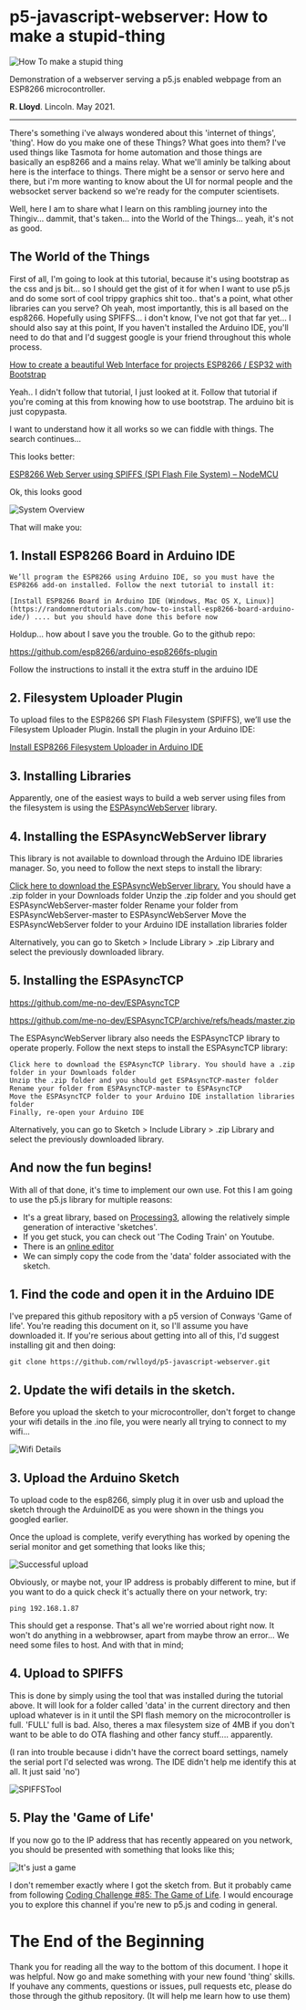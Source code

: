 # p5-javascript-webserver: How to make a stupid-thing

![How To make a stupid thing](./images/banner.png)

Demonstration of a webserver serving a p5.js enabled webpage from an ESP8266 microcontroller.

**R. Lloyd**. Lincoln. May 2021.

---

There's something i've always wondered about this 'internet of things', 'thing'. How do you make one of these Things? What goes into them? I've used things like Tasmota for home automation and those things are basically an esp8266 and a mains relay. What we'll aminly be talking about here is the interface to things. There might be a sensor or servo here and there, but i'm more wanting to know about the UI for normal people and the websocket server backend so we're ready for the computer scientisets.

Well, here I am to share what I learn on this rambling journey into the Thingiv... dammit, that's taken... into the World of the Things... yeah, it's not as good.

## The World of the Things

First of all, I'm going to look at this tutorial, because it's using bootstrap as the css and js bit... so I should get the gist of it for when I want to use p5.js and do some sort of cool trippy graphics shit too.. that's a point, what other libraries can you serve? Oh yeah, most importantly, this is all based on the esp8266. Hopefully using SPIFFS... i don't know, I've not got that far yet... I should also say at this point, If you haven't installed the Arduino IDE, you'll need to do that and I'd suggest google is your friend throughout this whole process.

[How to create a beautiful Web Interface for projects ESP8266 / ESP32 with Bootstrap](https://diyprojects.io/bootstrap-create-beautiful-web-interface-projects-esp8266/#.YJG5IqEo-Uk)

Yeah.. I didn't follow that tutorial, I just looked at it. Follow that tutorial if you're coming at this from knowing how to use bootstrap. The arduino bit is just copypasta.

I want to understand how it all works so we can fiddle with things. The search continues...

This looks better:

[ESP8266 Web Server using SPIFFS (SPI Flash File System) – NodeMCU](https://randomnerdtutorials.com/esp8266-web-server-spiffs-nodemcu/)

Ok, this looks good

![System Overview](./images/example-system.bmp)

That will make you:

## 1. Install ESP8266 Board in Arduino IDE

    We’ll program the ESP8266 using Arduino IDE, so you must have the ESP8266 add-on installed. Follow the next tutorial to install it:

    [Install ESP8266 Board in Arduino IDE (Windows, Mac OS X, Linux)](https://randomnerdtutorials.com/how-to-install-esp8266-board-arduino-ide/) .... but you should have done this before now

Holdup... how about I save you the trouble. Go to the github repo:

https://github.com/esp8266/arduino-esp8266fs-plugin

Follow the instructions to install it the extra stuff in the arduino IDE

## 2. Filesystem Uploader Plugin

To upload files to the ESP8266 SPI Flash Filesystem (SPIFFS), we’ll use the Filesystem Uploader Plugin. Install the plugin in your Arduino IDE:

[Install ESP8266 Filesystem Uploader in Arduino IDE](https://randomnerdtutorials.com/install-esp8266-filesystem-uploader-arduino-ide/)

## 3. Installing Libraries

Apparently, one of the easiest ways to build a web server using files from the filesystem is using the [ESPAsyncWebServer](https://github.com/me-no-dev/ESPAsyncWebServer) library. 

## 4. Installing the ESPAsyncWebServer library

This library is not available to download through the Arduino IDE libraries manager. So, you need to follow the next steps to install the library:

[Click here to download the ESPAsyncWebServer library.](https://github.com/me-no-dev/ESPAsyncWebServer/archive/master.zip) You should have a .zip folder in your Downloads folder
Unzip the .zip folder and you should get ESPAsyncWebServer-master folder
Rename your folder from ESPAsyncWebServer-master to ESPAsyncWebServer
Move the ESPAsyncWebServer folder to your Arduino IDE installation libraries folder

Alternatively, you can go to Sketch > Include Library > .zip Library and select the previously downloaded library.

## 5. Installing the ESPAsyncTCP

https://github.com/me-no-dev/ESPAsyncTCP

https://github.com/me-no-dev/ESPAsyncTCP/archive/refs/heads/master.zip

The ESPAsyncWebServer library also needs the ESPAsyncTCP library to operate properly. Follow the next steps to install the ESPAsyncTCP library:

    Click here to download the ESPAsyncTCP library. You should have a .zip folder in your Downloads folder
    Unzip the .zip folder and you should get ESPAsyncTCP-master folder
    Rename your folder from ESPAsyncTCP-master to ESPAsyncTCP
    Move the ESPAsyncTCP folder to your Arduino IDE installation libraries folder
    Finally, re-open your Arduino IDE

Alternatively, you can go to Sketch > Include Library > .zip Library and select the previously downloaded library.

## And now the fun begins!

With all of that done, it's time to implement our own use. Fot this I am going to use the p5.js library for multiple reasons:

- It's a great library, based on [Processing3](https://www.processing.org), allowing the relatively simple generation of interactive 'sketches'.
- If you get stuck, you can check out 'The Coding Train' on Youtube.
- There is an [online editor](https://editor.p5js.org)
- We can simply copy the code from the 'data' folder associated with the sketch.

## 1. Find the code and open it in the Arduino IDE

I've prepared this github repository with a p5 version of Conways 'Game of life'. You're reading this document on it, so I'll assume you have downloaded it. If you're serious about getting into all of this, I'd suggest installing git and then doing:

    git clone https://github.com/rwlloyd/p5-javascript-webserver.git

## 2. Update the wifi details in the sketch.

Before you upload the sketch to your microcontroller, don't forget to change your wifi details in the .ino file, you were nearly all trying to connect to my wifi...

![Wifi Details](./images/network.png)

## 3. Upload the Arduino Sketch

To upload code to the esp8266, simply plug it in over usb and upload the sketch through the ArduinoIDE as you were shown in the things you googled earlier.  

Once the upload is complete, verify everything has worked by opening the serial monitor and get something that looks like this;

![Successful upload](./images/success.png)

Obviously, or maybe not, your IP address is probably different to mine, but if you want to do a quick check it's actually there on your network, try:

    ping 192.168.1.87

This should get a response. That's all we're worried about right now. It won't do anything in a webbrowser, apart from maybe throw an error... We need some files to host. And with that in mind;

## 4. Upload to SPIFFS

This is done by simply using the tool that was installed during the tutorial above. It will look for a folder called 'data' in the current directory and then upload whatever is in it until the SPI flash memory on the microcontroller is full. 'FULL' full is bad. Also, theres a max filesystem size of 4MB if you don't want to be able to do OTA flashing and other fancy stuff.... apparently.

(I ran into trouble because i didn't have the correct board settings, namely the serial port I'd selected was wrong. The IDE didn't help me identify this at all. It just said 'no')

![SPIFFSTool](./images/SPIFFSTool.png)

## 5. Play the 'Game of Life'

If you now go to the IP address that has recently appeared on you network, you should be presented with something that looks like this;

![It's just a game](./images/conway.png)

I don't remember exactly where I got the sketch from. But it probably came from following [Coding Challenge #85: The Game of Life](https://www.youtube.com/watch?v=FWSR_7kZuYg). I would encourage you to explore this channel if you're new to p5.js and coding in general. 

# The End of the Beginning

Thank you for reading all the way to the bottom of this document. I hope it was helpful. Now go and make something with your new found 'thing' skills. If youhave any comments, questions or issues, pull requests etc, please do those through the github repository. (It will help me learn how to use them)




